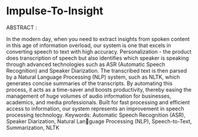 # Impulse-To-Insight

ABSTRACT  :

In the modern day, when you need to extract insights from spoken content in this age
of information overload, our system is one that excels in converting speech to text with
high accuracy. Personalization - the product does transcription of speech but also identifies
which speaker is speaking through advanced technologies such as ASR (Automatic Speech
Recognition) and Speaker Diarization.
The transcribed text is then parsed by a Natural Language Processing (NLP) system,
such as NLTK, which generates concise summaries of the transcripts. By automating this
process, it acts as a time-saver and boosts productivity, thereby easing the management of
huge volumes of audio information for businesses, academics, and media professionals. Built
for fast processing and efficient access to information, our system represents an improvement
in speech processing technology.
Keywords: Automatic Speech Recognition (ASR), Speaker Diarization, Natural Language Processing (NLP), Speech-to-Text, Summarization, NLTK
